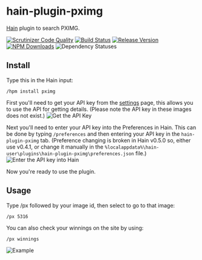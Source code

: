 # hain-plugin-pximg
[Hain](https://github.com/appetizermonster/hain) plugin to search PXIMG.  

[![Scrutinizer Code Quality](https://scrutinizer-ci.com/g/PXgamer/hain-plugin-pximg/badges/quality-score.png?b=master)](https://scrutinizer-ci.com/g/PXgamer/hain-plugin-pximg/?branch=master) 
[![Build Status](https://scrutinizer-ci.com/g/PXgamer/hain-plugin-pximg/badges/build.png?b=master)](https://scrutinizer-ci.com/g/PXgamer/hain-plugin-pximg/build-status/master) 
[![Release Version](https://img.shields.io/github/release/pxgamer/hain-plugin-pximg.svg?maxAge=2592000)](https://github.com/PXgamer/hain-plugin-pximg/releases) 
[![NPM Downloads](https://img.shields.io/npm/dt/hain-plugin-pximg.svg?maxAge=2592000)](https://www.npmjs.com/package/hain-plugin-pximg) 
![Dependency Statuses](https://img.shields.io/librariesio/github/pxgamer/hain-plugin-pximg.svg?maxAge=2592000) 

## Install

Type this in the Hain input:
```
/hpm install pximg
```

First you'll need to get your API key from the [settings](https://pximg.xyz/settings/) page, this allows you to use the API for getting details. (Please note the API key in these images does not exist.)
![Get the API Key](https://cdn.pximg.xyz/02a1dc05946faac9193935b415f0f294.png)

Next you'll need to enter your API key into the Preferences in Hain. This can be done by typing `/preferences` and then entering your API key in the `hain-plugin-pximg` tab. (Preference changing is broken in Hain v0.5.0 so, either use v0.4.1, or change it manually in the `%localappdata%\hain-user\plugins\hain-plugin-pximg\preferences.json` file.)
![Enter the API key into Hain](https://cdn.pximg.xyz/32cd07597f0ff7a99b176be9d0177179.png)

Now you're ready to use the plugin.

## Usage

Type /px followed by your image id, then select to go to that image:
```
/px 5316
```

You can also check your winnings on the site by using:
```
/px winnings
```

![Example](https://cdn.pximg.xyz/382bec1b2d1c8ea01ce7e442a530f57e.gif)
